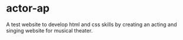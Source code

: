 # actor-ap
A test website to develop html and css skills by creating an acting and singing website for musical theater.
